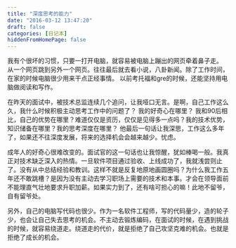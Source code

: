 ```yaml
---
title: "深度思考的能力"
date: "2016-03-12 13:47:20"
draft: false
categories: [日记本]
hiddenFromHomePage: false
---
```

我有个很坏的习惯，只要一打开电脑，就容易被电脑上蹦出的网页牵着鼻子走。 从一个网页跳到另外一个网页。往往最后就去看小说，八卦新闻。除了工作时间，在家的时候电脑很少用来干点正经事情。 以前考托福和gre的时候，还能坚持用电脑做阅读和写作。

在昨天的面试中，被技术总监连续几个追问，让我哑口无言。是啊，自己工作这么久，我什么时候积极主动思考工作中的问题了？ 我的好奇心在哪里？ 我和90后相比，自己的优势在哪里？难道仅仅是资历，仅仅是见得多一点吗？我的技术优势，知识储备在哪里？我的思考深度在哪里？ 他最后一句话让我深思，工作这么多年了，如果还不往深度发展，将来的选择机会会越来越少。忧虑。

成年人的好奇心很难改变的。面试官的这一句话也让我惊醒，犹如棒喝一般。我真正对技术缺乏深入的热情。一旦软件项目通过验收、上线成功了，我就浅尝则止了。没有从中总结经验和教训。这样不就是反复地原地画圆圈吗？为什么我工作五年还不敢跳槽？是因为没有主动去学习职场上需要的技术和本事。才会在领导面前不能理直气壮地要求升职加薪。如果实力到了，还有啥可担心的嘛！此地不留爷，自有留爷处。

另外，自己的电脑写代码也很少。作为一名软件工程师，写的代码量少，造的轮子少，也会让自己失去思考的机会。不主动去锻炼编码，在面试的时候，在遇到挑战的时候，就容易绕道走。绕道走的代价，就是拒绝了自己攻坚克难的机会。也就是拒绝了成长的机会。
